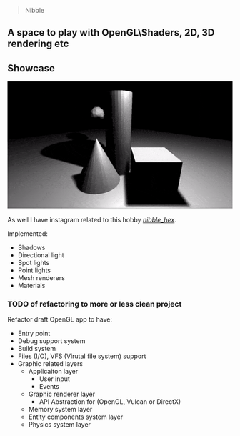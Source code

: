 > Nibble

 A space to play with OpenGL\Shaders, 2D, 3D rendering etc
---

## Showcase
![OpenGL](Extras/CurrentRender.gif)

As well I have instagram related to this hobby *[nibble_hex]( https://www.instagram.com/nibble_hex/)*.

Implemented:
- Shadows
- Directional light
- Spot lights
- Point lights
- Mesh renderers
- Materials

### TODO of refactoring to more or less clean project
Refactor draft OpenGL app to have:
- Entry point
- Debug support system
- Build system
- Files (I/O), VFS (Virutal file system) support
- Graphic related layers
	- Applicaiton layer
		- User input
		- Events
	- Graphic renderer layer
		- API Abstraction for (OpenGL, Vulcan or DirectX)
	- Memory system layer
	- Entity components system layer
	- Physics system layer
